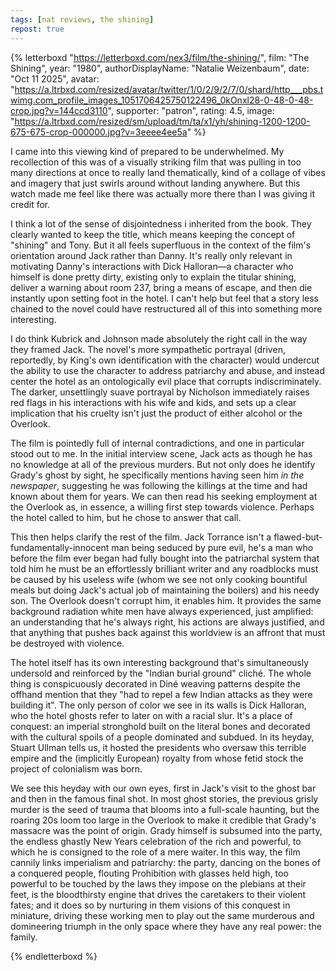 ```yaml
---
tags: [nat reviews, the shining]
repost: true
---
```


{% letterboxd "https://letterboxd.com/nex3/film/the-shining/",
    film: "The Shining",
    year: "1980",
    authorDisplayName: "Natalie Weizenbaum",
    date: "Oct 11 2025",
    avatar: "https://a.ltrbxd.com/resized/avatar/twitter/1/0/2/9/2/7/0/shard/http___pbs.twimg.com_profile_images_1051706425750122496_0kOnxl28-0-48-0-48-crop.jpg?v=144ccd3110",
    supporter: "patron",
    rating: 4.5,
    image: "https://a.ltrbxd.com/resized/sm/upload/tm/ta/x1/yh/shining-1200-1200-675-675-crop-000000.jpg?v=3eeee4ee5a" %}
    <p>
      I came into this viewing kind of prepared to be underwhelmed. My
      recollection of this was of a visually striking film that was pulling in
      too many directions at once to really land thematically, kind of a collage
      of vibes and imagery that just swirls around without landing anywhere. But
      this watch made me feel like there was actually more there than I was
      giving it credit for.
    </p>
    <p>
      I think a lot of the sense of disjointedness i inherited from the book.
      They clearly wanted to keep the title, which means keeping the concept of
      "shining" and Tony. But it all feels superfluous in the context of the
      film's orientation around Jack rather than Danny. It's really only
      relevant in motivating Danny's interactions with Dick Halloran—a character
      who himself is done pretty dirty, existing only to explain the titular
      shining, deliver a warning about room 237, bring a means of escape, and
      then die instantly upon setting foot in the hotel. I can't help but feel
      that a story less chained to the novel could have restructured all of this
      into something more interesting.
    </p>
    <p>
      I do think Kubrick and Johnson made absolutely the right call in the way
      they framed Jack. The novel's more sympathetic portrayal (driven,
      reportedly, by King's own identification with the character) would
      undercut the ability to use the character to address patriarchy and abuse,
      and instead center the hotel as an ontologically evil place that corrupts
      indiscriminately. The darker, unsettlingly suave portrayal by Nicholson
      immediately raises red flags in his interactions with his wife and kids,
      and sets up a clear implication that his cruelty isn't just the product of
      either alcohol or the Overlook.
    </p>
    <p>
      The film is pointedly full of internal contradictions, and one in
      particular stood out to me. In the initial interview scene, Jack acts as
      though he has no knowledge at all of the previous murders. But not only
      does he identify Grady's ghost by sight, he specifically mentions having
      seen him *in the newspaper*, suggesting he was following the killings at
      the time and had known about them for years. We can then read his seeking
      employment at the Overlook as, in essence, a willing first step towards
      violence. Perhaps the hotel called to him, but he chose to answer that
      call.
    </p>
    <p>
      This then helps clarify the rest of the film. Jack Torrance isn't a
      flawed-but-fundamentally-innocent man being seduced by pure evil, he's a
      man who before the film ever began had fully bought into the patriarchal
      system that told him he must be an effortlessly brilliant writer and any
      roadblocks must be caused by his useless wife (whom we see not only
      cooking bountiful meals but doing Jack's actual job of maintaining the
      boilers) and his needy son. The Overlook doesn't corrupt him, it enables
      him. It provides the same background radiation white men have always
      experienced, just amplified: an understanding that he's always right, his
      actions are always justified, and that anything that pushes back against
      this worldview is an affront that must be destroyed with violence.
    </p>
    <p>
      The hotel itself has its own interesting background that's simultaneously
      undersold and reinforced by the "Indian burial ground" cliché. The whole
      thing is conspicuously decorated in Diné weaving patterns despite the
      offhand mention that they "had to repel a few Indian attacks as they were
      building it". The only person of color we see in its walls is Dick
      Halloran, who the hotel ghosts refer to later on with a racial slur. It's
      a place of conquest: an imperial stronghold built on the literal bones and
      decorated with the cultural spoils of a people dominated and subdued. In
      its heyday, Stuart Ullman tells us, it hosted the presidents who oversaw
      this terrible empire and the (implicitly European) royalty from whose
      fetid stock the project of colonialism was born.
    </p>
    <p>
      We see this heyday with our own eyes, first in Jack's visit to the ghost
      bar and then in the famous final shot. In most ghost stories, the previous
      grisly murder is the seed of trauma that blooms into a full-scale
      haunting, but the roaring 20s loom too large in the Overlook to make it
      credible that Grady's massacre was the point of origin. Grady himself is
      subsumed into the party, the endless ghastly New Years celebration of the
      rich and powerful, to which he is consigned to the role of a mere waiter.
      In this way, the film cannily links imperialism and patriarchy: the party,
      dancing on the bones of a conquered people, flouting Prohibition with
      glasses held high, too powerful to be touched by the laws they impose on
      the plebians at their feet, is the bloodthirsty engine that drives the
      caretakers to their violent fates; and it does so by nurturing in them
      visions of this conquest in miniature, driving these working men to play
      out the same murderous and domineering triumph in the only space where
      they have any real power: the family.
    </p>
{% endletterboxd %}
